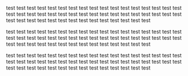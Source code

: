 

test test test test test test test test test test test test test test test test test test test test test test test test test test test test test test test test test test test test test test test test test test test test test test test test



test test test test test test test test test test test test test test test test test test test test test test test test test test test test test test test test test test test test test test test test test test test test test test test test



test test test test test test test test test test test test test test test test test test test test test test test test test test test test test test test test test test test test test test test test test test test test test test test test




